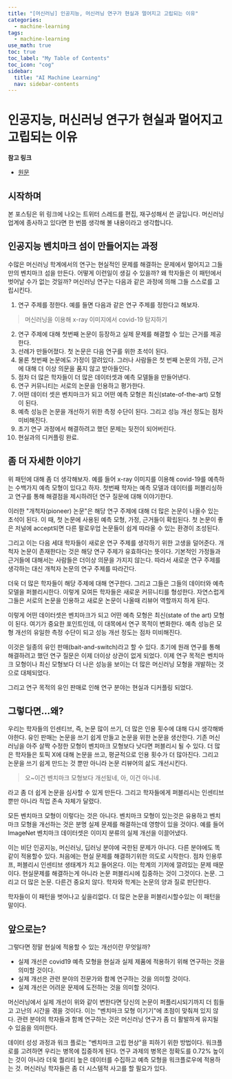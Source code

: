 ```yaml
---
title: "[머신러닝] 인공지능, 머신러닝 연구가 현실과 멀어지고 고립되는 이유" 
categories:
  - machine-learning
tags:
  - machine-learning
use_math: true
toc: true
toc_label: "My Table of Contents"
toc_icon: "cog"
sidebar:
  title: "AI Machine Learning"
  nav: sidebar-contents
---
```



# 인공지능, 머신러닝 연구가 현실과 멀어지고 고립되는 이유

**참고 링크**

* [원문](https://twitter.com/ChristophMolnar/status/1485549716268109824?ref_src=twsrc%5Etfw%7Ctwcamp%5Etweetembed%7Ctwterm%5E1485549716268109824%7Ctwgr%5E1279ea04a0b657111fd496b5b7e623e4b69df9f8%7Ctwcon%5Es1_&ref_url=https%3A%2F%2Fblog.naver.com%2FPostView.naver%3FblogId%3DdrrrdarkmoonlogNo%3D222630712390from%3DpostViewredirect%3DLogwidgetTypeCall%3DtruetopReferer%3Dhttps3A2F2Fblog.naver.com2FPostSearchList.naver3FSearchText3Dtwitter26blogId3Ddrrrdarkmoon26x3D026y3D0directAccess%3Dfalse)

## 시작하며 

본 포스팅은 위 링크에 나오는 트위터 스레드를 편집, 재구성해서 쓴 글입니다. 
머신러닝 업계에 종사하고 있다면 한 번쯤 생각해 볼 내용이라고 생각합니다. 

## 인공지능 벤치마크 섬이 만들어지는 과정

수많은 머신러닝 학계에서의 연구는 현실적인 문제를 해결하는 문제에서 멀어지고 그들만의 벤치마크 섬을 만든다. 
어떻게 이런일이 생길 수 있을까? 
왜 학자들은 이 패턴에서 벗어날 수가 없는 것일까? 
머신러닝 연구는 다음과 같은 과정에 의해 그들 스스로를 고립시킨다.

1. 연구 주제를 정한다. 예를 들면 다음과 같은 연구 주제를 정한다고 해보자.  

> 머신러닝을 이용해 x-ray  이미지에서 covid-19 탐지하기

2. 연구 주제에 대해 첫번째 논문이 등장하고 실제 문제를 해결할 수 있는 근거를 제공한다.  
3. 선례가 만들어졌다. 첫 논문은 다음 연구를 위한 초석이 된다.  
4. 물론 첫번째 논문에도 가정이 깔려있다. 그러나 사람들은 첫 번째 논문의 가정, 근거에 대해 더 이상 의문을 품지 않고 받아들인다.  
5. 점차 더 많은 학자들이 더 많은 데이터셋과 예측 모델들을 만들어낸다.
6. 연구 커뮤니티는 서로의 논문을 인용하고 평가한다.  
7. 어떤 데이터 셋은 벤치마크가 되고 어떤 예측 모형은 최신(state-of-the-art) 모형이 된다.  
8. 예측 성능은 논문을 개선하기 위한 측정 수단이 된다. 그리고 성능 개선 정도는 점차 미비해진다.  
9. 초기 연구 과정에서 해결하려고 했던 문제는 뒷전이 되어버린다.  
10. 현실과의 디커플링 완료.  

## 좀 더 자세한 이야기

위 패턴에 대해 좀 더 생각해보자. 
예를 들어 x-ray 이미지를 이용해 covid-19를 예측하는 수백가지 예측 모형이 있다고 하자. 
첫번째 학자는 예측 모델과 데이터를 퍼블리싱하고 연구를 통해 해결점을 제시하려던 연구 질문에 대해 이야기한다.  

이러한 "개척자(pioneer) 논문"은 해당 연구 주제에 대해 더 많은 논문이 나올수 있는 초석이 된다. 
이 때, 첫 논문에 사용된 예측 모형, 가정, 근거들이 확립된다. 
첫 논문이 좋은 저널에 accept되면 다른 팔로우업 논문들이 쉽게 따라올 수 있는 환경이 조성된다.  

그리고 이는 다음 세대 학자들이 새로운 연구 주제를 생각하기 위한 고생을 덜어준다. 
개척자 논문이 존재한다는 것은 해당 연구 주제가 유효하다는 뜻이다. 
기본적인 가정들과 근거들에 대해서는 사람들은 더이상 의문을 가지지 않는다. 
따라서 새로운 연구 주제를 생각하는 대신 개척자 논문의 연구 주제를 따라간다.  

더욱 더 많은 학자들이 해당 주제에 대해 연구한다. 
그리고 그들은 그들의 데이터와 예측 모델을 퍼블리시한다. 
이렇게 모여든 학자들은 새로운 커뮤니티를 형성한다. 
자연스럽게 그들은 서로의 논문을 인용하고 새로운 논문이 나올때 리뷰어 역할까지 하게 된다.  

이렇게 어떤 데이터셋은 벤치마크가 되고 어떤 예측 모형은 최신(state of the art) 모형이 된다. 
여기가 중요한 포인트인데, 이 대목에서 연구 목적이 변화한다. 
예측 성능은 모형 개선의 유일한 측정 수단이 되고 성능 개선 정도는 점차 미비해진다.  

이것은 일종의 유인 판매(bait-and-switch)라고 할 수 있다. 
초기에 원래 연구를 통해 해결하려고 했던 연구 질문은 이제 더이상 상관이 없게 되었다. 
이제 연구 목적은 벤치마크 모형이나 최신 모형보다 더 나은 성능을 보이는 더 많은 머신러닝 모형을 개발하는 것으로 대체되었다. 

그리고 연구 목적의 유인 판매로 인해 연구 분야는 현실과 디커플링 되었다.  

## 그렇다면...왜?  

우리는 학자들의 인센티브, 즉, 논문 많이 쓰기, 더 많은 인용 횟수에 대해 다시 생각해봐야한다. 
유인 판매는 논문을 쓰기 쉽게 만들고 논문을 위한 논문을 생산한다. 
기존 머신러닝을 아주 살짝 수정한 모형이 벤치마크 모형보다 낫다면 퍼블리시 될 수 있다. 
더 많은 학자들은 토픽 X에 대해 논문을 쓰고, 평균적으로 인용 횟수가 더 많아진다. 
그리고 논문을 쓰기 쉽게 만드는 것 뿐만 아니라 논문 리뷰어의 삶도 개선시킨다.  

> 오~이건 벤치마크 모형보다 개선됬네, 아, 이건 아니네.   

라고 좀 더 쉽게 논문을 심사할 수 있게 만든다. 
그리고 학자들에게 퍼블리시는 인센티브 뿐만 아니라 직업 존속 자체가 달렸다. 
 
모든 벤치마크 모형이 이렇다는 것은 아니다. 
벤치마크 모형이 있는것은 유용하고 벤치마크 모형을 개선하는 것은 분명 실제 문제를 해결하는데 영향이 있을 것이다. 
예를 들어 ImageNet 벤치마크 데이터셋은 이미지 분류의 실제 개선을 이끌어냈다. 

이는 비단 인공지능, 머신러닝, 딥러닝 분야에 국한된 문제가 아니다.
다른 분야에도 똑같이 적용할수 있다. 
처음에는 현실 문제를 해결하기위한 의도로 시작한다. 
점차 인용루프, 퍼블리시 인센티브 생태계가 치고 들어온다. 
이는 학계의 기저에 깔려있는 문제 때문이다. 현실문제를 해결하는게 아니라 논문 퍼블리시에 집중하는 것이 그것이다. 
논문. 그리고 더 많은 논문. 다른건 중요치 않다. 학자와 학계는 논문의 양과 질로 판단한다.  

학자들이 이 패턴을 벗어나고 싶을리없다. 더 많은 논문을 퍼블리시할수있는 이 패턴을 말이다.  


## 앞으로는?

그렇다면 정말 현실에 적용할 수 있는 개선이란 무엇일까?  

* 실제 개선은 covid19 예측 모형을 현실과 실제 제품에 적용하기 위해 연구하는 것을 의미할 것이다.  
* 실제 개선은 관련 분야의 전문가와 함께 연구하는 것을 의미할 것이다.  
* 실제 개선은 어려운 문제에 도전하는 것을 의미할 것이다.   

머신러닝에서 실제 개선이 위와 같이 변한다면 당신의 논문이 퍼플리시되기까지 더 힘들고 고난의 시간을 겪을 것이다. 
이는 "벤치마크 모형 이기기"에 초점이 맞춰져 있지 않다. 
관련 분야의 학자들과 함께 연구하는 것은 머신러닝 연구가 좀 더 활발하게 유지될 수 있음을 의미한다.  

데이터 성성 과정과 워크 플로는 "벤치마크 고립 현상"을 피하기 위한 방법이다. 
워크플로를 고려하면 우리는 병목에 집중하게 된다. 
연구 과제의 병목은 정확도를 0.72% 높이는 것이 아니라 더욱 퀄리티 높은 데이터를 수집하고 예측 모형을 워크플로우에 적용하는 것. 
머신러닝 학자들은 좀 더 시스템적 사고를 할 필요가 있다. 


